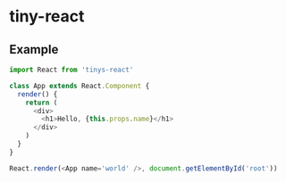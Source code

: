 # tiny-react

## Example

```javascript
import React from 'tinys-react'

class App extends React.Component {
  render() {
    return (
      <div>
        <h1>Hello, {this.props.name}</h1>
      </div>
    )
  }
}

React.render(<App name='world' />, document.getElementById('root'))
```
